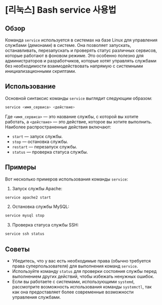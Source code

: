 # [리눅스] Bash service 사용법

## Обзор
Команда `service` используется в системах на базе Linux для управления службами (демонами) в системе. Она позволяет запускать, останавливать, перезапускать и проверять статус различных сервисов, которые работают в фоновом режиме. Это особенно полезно для администраторов и разработчиков, которые хотят управлять службами без необходимости взаимодействовать напрямую с системными инициализационными скриптами.

## Использование
Основной синтаксис команды `service` выглядит следующим образом:

```bash
service <имя_сервиса> <действие>
```

Где `<имя_сервиса>` — это название службы, с которой вы хотите работать, а `<действие>` — это действие, которое вы хотите выполнить. Наиболее распространенные действия включают:

- `start` — запуск службы.
- `stop` — остановка службы.
- `restart` — перезапуск службы.
- `status` — проверка статуса службы.

## Примеры
Вот несколько примеров использования команды `service`:

1. Запуск службы Apache:

```bash
service apache2 start
```

2. Остановка службы MySQL:

```bash
service mysql stop
```

3. Проверка статуса службы SSH:

```bash
service ssh status
```

## Советы
- Убедитесь, что у вас есть необходимые права (обычно требуется права суперпользователя) для выполнения команд `service`.
- Используйте команду `status` для проверки состояния службы перед выполнением других действий, чтобы избежать ненужных ошибок.
- Если вы работаете с системами, использующими `systemd`, рассмотрите возможность использования команды `systemctl`, так как она предоставляет более современные возможности управления службами.